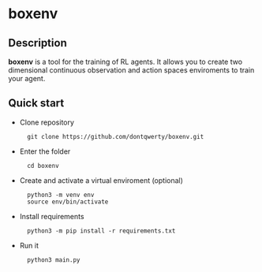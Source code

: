 # boxenv

## Description
__boxenv__ is a tool for the training of RL agents. It allows you to create two dimensional continuous observation and action spaces enviroments to train your agent.

## Quick start
- Clone repository

        git clone https://github.com/dontqwerty/boxenv.git

- Enter the folder

        cd boxenv

- Create and activate a virtual enviroment (optional)

        python3 -m venv env
        source env/bin/activate

- Install requirements

        python3 -m pip install -r requirements.txt

- Run it

        python3 main.py
